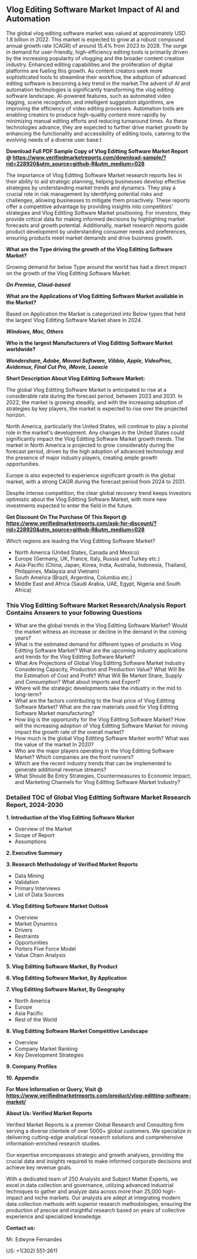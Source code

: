 <h2>Vlog Editing Software Market Impact of AI and Automation</h2>The global vlog editing software market was valued at approximately USD 1.8 billion in 2022. This market is expected to grow at a robust compound annual growth rate (CAGR) of around 15.4% from 2023 to 2028. The surge in demand for user-friendly, high-efficiency editing tools is primarily driven by the increasing popularity of vlogging and the broader content creation industry. Enhanced editing capabilities and the proliferation of digital platforms are fueling this growth. As content creators seek more sophisticated tools to streamline their workflow, the adoption of advanced editing software is becoming a key trend in the market.The advent of AI and automation technologies is significantly transforming the vlog editing software landscape. AI-powered features, such as automated video tagging, scene recognition, and intelligent suggestion algorithms, are improving the efficiency of video editing processes. Automation tools are enabling creators to produce high-quality content more rapidly by minimizing manual editing efforts and reducing turnaround times. As these technologies advance, they are expected to further drive market growth by enhancing the functionality and accessibility of editing tools, catering to the evolving needs of a diverse user base.t</p><p id="" class=""><strong>Download Full PDF Sample Copy of Vlog Editting Software Market Report @ <a href="https://www.verifiedmarketreports.com/download-sample/?rid=228920&utm_source=github-R&utm_medium=028" target="_blank">https://www.verifiedmarketreports.com/download-sample/?rid=228920&utm_source=github-R&utm_medium=028</a></strong></p><p>The importance of&nbsp;Vlog Editting Software Market research reports lies in their ability to aid strategic planning, helping businesses develop effective strategies by understanding market trends and dynamics. They play a crucial role in risk management by identifying potential risks and challenges, allowing businesses to mitigate them proactively. These reports offer a competitive advantage by providing insights into competitors' strategies and Vlog Editting Software Market positioning. For investors, they provide critical data for making informed decisions by highlighting market forecasts and growth potential. Additionally, market research reports guide product development by understanding consumer needs and preferences, ensuring products meet market demands and drive business growth.</p><p><strong>What are the&nbsp;Type driving the growth of the Vlog Editting Software Market?</strong></p><p id="" class="">Growing demand for below Type around the world has had a direct impact on the growth of the Vlog Editting Software Market:</p><em><strong>On Premise, Cloud-based</strong></em></p><strong>What are the&nbsp;Applications&nbsp;of Vlog Editting Software Market available in the Market?</strong></p><p id="" class="">Based on Application the Market is categorized into Below types that held the largest Vlog Editting Software Market share In 2024.</p><em><strong>Windows, Mac, Others</strong></em></p><strong>Who is the largest Manufacturers of Vlog Editting Software Market worldwide?</strong></p><p><em><strong>Wondershare, Adobe, Movavi Software, Vibbio, Apple, VideoProc, Avidemux, Final Cut Pro, iMovie, Looxcie</strong></em></p><p id="" class=""><strong>Short Description About Vlog Editting Software Market:</strong></p><p>The global Vlog Editting Software Market is anticipated to rise at a considerable rate during the forecast period, between 2023 and 2031. In 2022, the market is growing steadily, and with the increasing adoption of strategies by key players, the market is expected to rise over the projected horizon.</p><p>North America, particularly the United States, will continue to play a pivotal role in the market's development. Any changes in the United States could significantly impact the Vlog Editting Software Market growth trends. The market in North America is projected to grow considerably during the forecast period, driven by the high adoption of advanced technology and the presence of major industry players, creating ample growth opportunities.</p><p>Europe is also expected to experience significant growth in the global market, with a strong CAGR during the forecast period from 2024 to 2031.</p><p>Despite intense competition, the clear global recovery trend keeps investors optimistic about the Vlog Editting Software Market, with more new investments expected to enter the field in the future.</p><p id="" class=""><strong>Get Discount On The Purchase Of This Report @ <a href="https://www.verifiedmarketreports.com/ask-for-discount/?rid=228920&utm_source=github-R&utm_medium=028" target="_blank">https://www.verifiedmarketreports.com/ask-for-discount/?rid=228920&utm_source=github-R&utm_medium=028</a></strong></p>Which regions are leading the Vlog Editting Software Market?</p><ul><li>North America (United States, Canada and Mexico)</li><li>Europe (Germany, UK, France, Italy, Russia and Turkey etc.)</li><li>Asia-Pacific (China, Japan, Korea, India, Australia, Indonesia, Thailand, Philippines, Malaysia and Vietnam)</li><li>South America (Brazil, Argentina, Columbia etc.)</li><li>Middle East and Africa (Saudi Arabia, UAE, Egypt, Nigeria and South Africa)</li></ul><h3 id="" class="">This Vlog Editting Software Market Research/Analysis Report Contains Answers to your following Questions</h3><ul><li>What are the global trends in the Vlog Editting Software Market? Would the market witness an increase or decline in the demand in the coming years?</li><li>What is the estimated demand for different types of products in Vlog Editting Software Market? What are the upcoming industry applications and trends for the Vlog Editting Software Market?</li><li>What Are Projections of Global Vlog Editting Software Market Industry Considering Capacity, Production and Production Value? What Will Be the Estimation of Cost and Profit? What Will Be Market Share, Supply and Consumption? What about imports and Export?</li><li>Where will the strategic developments take the industry in the mid to long-term?</li><li>What are the factors contributing to the final price of Vlog Editting Software Market? What are the raw materials used for Vlog Editting Software Market manufacturing?</li><li>How big is the opportunity for the Vlog Editting Software Market? How will the increasing adoption of Vlog Editting Software Market for mining impact the growth rate of the overall market?</li><li>How much is the global Vlog Editting Software Market worth? What was the value of the market In 2020?</li><li>Who are the major players operating in the Vlog Editting Software Market? Which companies are the front runners?</li><li>Which are the recent industry trends that can be implemented to generate additional revenue streams?</li><li>What Should Be Entry Strategies, Countermeasures to Economic Impact, and Marketing Channels for Vlog Editting Software Market Industry?</li></ul><h3 id="" class="">Detailed TOC of Global Vlog Editting Software Market Research Report, 2024-2030</h3><p id="" class=""><strong>1. Introduction of the Vlog Editting Software Market</strong></p><ul><li>Overview of the Market</li><li>Scope of Report</li><li>Assumptions</li></ul><p id="" class=""><strong>2. Executive Summary</strong></p><p id="" class=""><strong>3. Research Methodology of Verified Market Reports</strong></p><ul><li>Data Mining</li><li>Validation</li><li>Primary Interviews</li><li>List of Data Sources</li></ul><p id="" class=""><strong>4. Vlog Editting Software Market Outlook</strong></p><ul><li>Overview</li><li>Market Dynamics</li><li>Drivers</li><li>Restraints</li><li>Opportunities</li><li>Porters Five Force Model</li><li>Value Chain Analysis</li></ul><p id="" class=""><strong>5. Vlog Editting Software Market, By Product</strong></p><p id="" class=""><strong>6. Vlog Editting Software Market, By Application</strong></p><p id="" class=""><strong>7. Vlog Editting Software Market, By Geography</strong></p><ul><li>North America</li><li>Europe</li><li>Asia Pacific</li><li>Rest of the World</li></ul><p id="" class=""><strong>8. Vlog Editting Software Market Competitive Landscape</strong></p><ul><li>Overview</li><li>Company Market Ranking</li><li>Key Development Strategies</li></ul><p id="" class=""><strong>9. Company Profiles</strong></p><p id="" class=""><strong>10. Appendix</strong></p><p id="" class=""><strong>For More Information or Query, Visit @ <a href="https://www.verifiedmarketreports.com/product/vlog-editting-software-market/" target="_blank">https://www.verifiedmarketreports.com/product/vlog-editting-software-market/</a></strong></p><p id="" class=""><strong>About Us: Verified Market Reports</strong></p><p id="" class="">Verified Market Reports is a premier Global Research and Consulting firm serving a diverse clientele of over 5000+ global customers. We specialize in delivering cutting-edge analytical research solutions and comprehensive information-enriched research studies.</p><p id="" class="">Our expertise encompasses strategic and growth analyses, providing the crucial data and insights required to make informed corporate decisions and achieve key revenue goals.</p><p id="" class="">With a dedicated team of 250 Analysts and Subject Matter Experts, we excel in data collection and governance, utilizing advanced industrial techniques to gather and analyze data across more than 25,000 high-impact and niche markets. Our analysts are adept at integrating modern data collection methods with superior research methodologies, ensuring the production of precise and insightful research based on years of collective experience and specialized knowledge.</p><p id="" class=""><strong>Contact us:</strong></p><p id="" class="">Mr. Edwyne Fernandes</p><p id="" class="">US: +1(302) 551-2611</p>